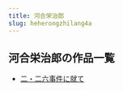 ```yaml
---
title: 河合栄治郎
slug: heherongzhilang4a
---
```


## 河合栄治郎の作品一覧

- [二・二六事件に就て](ererliushijiannijiute05)
